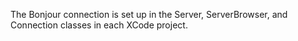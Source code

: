 The Bonjour connection is set up in the Server, ServerBrowser, and Connection classes in each XCode project. 
